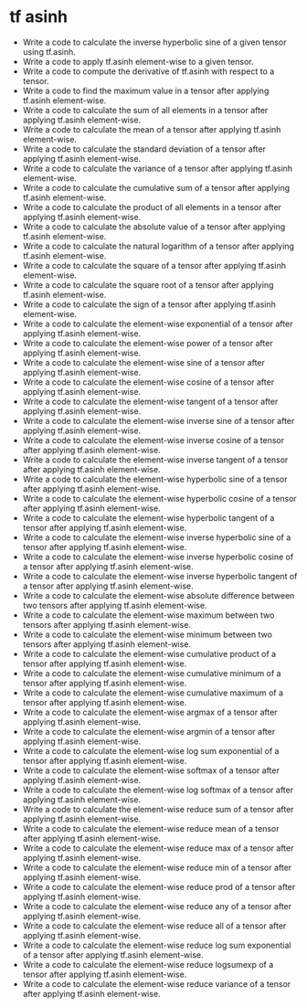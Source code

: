 # tf asinh

- Write a code to calculate the inverse hyperbolic sine of a given tensor using tf.asinh.
- Write a code to apply tf.asinh element-wise to a given tensor.
- Write a code to compute the derivative of tf.asinh with respect to a tensor.
- Write a code to find the maximum value in a tensor after applying tf.asinh element-wise.
- Write a code to calculate the sum of all elements in a tensor after applying tf.asinh element-wise.
- Write a code to calculate the mean of a tensor after applying tf.asinh element-wise.
- Write a code to calculate the standard deviation of a tensor after applying tf.asinh element-wise.
- Write a code to calculate the variance of a tensor after applying tf.asinh element-wise.
- Write a code to calculate the cumulative sum of a tensor after applying tf.asinh element-wise.
- Write a code to calculate the product of all elements in a tensor after applying tf.asinh element-wise.
- Write a code to calculate the absolute value of a tensor after applying tf.asinh element-wise.
- Write a code to calculate the natural logarithm of a tensor after applying tf.asinh element-wise.
- Write a code to calculate the square of a tensor after applying tf.asinh element-wise.
- Write a code to calculate the square root of a tensor after applying tf.asinh element-wise.
- Write a code to calculate the sign of a tensor after applying tf.asinh element-wise.
- Write a code to calculate the element-wise exponential of a tensor after applying tf.asinh element-wise.
- Write a code to calculate the element-wise power of a tensor after applying tf.asinh element-wise.
- Write a code to calculate the element-wise sine of a tensor after applying tf.asinh element-wise.
- Write a code to calculate the element-wise cosine of a tensor after applying tf.asinh element-wise.
- Write a code to calculate the element-wise tangent of a tensor after applying tf.asinh element-wise.
- Write a code to calculate the element-wise inverse sine of a tensor after applying tf.asinh element-wise.
- Write a code to calculate the element-wise inverse cosine of a tensor after applying tf.asinh element-wise.
- Write a code to calculate the element-wise inverse tangent of a tensor after applying tf.asinh element-wise.
- Write a code to calculate the element-wise hyperbolic sine of a tensor after applying tf.asinh element-wise.
- Write a code to calculate the element-wise hyperbolic cosine of a tensor after applying tf.asinh element-wise.
- Write a code to calculate the element-wise hyperbolic tangent of a tensor after applying tf.asinh element-wise.
- Write a code to calculate the element-wise inverse hyperbolic sine of a tensor after applying tf.asinh element-wise.
- Write a code to calculate the element-wise inverse hyperbolic cosine of a tensor after applying tf.asinh element-wise.
- Write a code to calculate the element-wise inverse hyperbolic tangent of a tensor after applying tf.asinh element-wise.
- Write a code to calculate the element-wise absolute difference between two tensors after applying tf.asinh element-wise.
- Write a code to calculate the element-wise maximum between two tensors after applying tf.asinh element-wise.
- Write a code to calculate the element-wise minimum between two tensors after applying tf.asinh element-wise.
- Write a code to calculate the element-wise cumulative product of a tensor after applying tf.asinh element-wise.
- Write a code to calculate the element-wise cumulative minimum of a tensor after applying tf.asinh element-wise.
- Write a code to calculate the element-wise cumulative maximum of a tensor after applying tf.asinh element-wise.
- Write a code to calculate the element-wise argmax of a tensor after applying tf.asinh element-wise.
- Write a code to calculate the element-wise argmin of a tensor after applying tf.asinh element-wise.
- Write a code to calculate the element-wise log sum exponential of a tensor after applying tf.asinh element-wise.
- Write a code to calculate the element-wise softmax of a tensor after applying tf.asinh element-wise.
- Write a code to calculate the element-wise log softmax of a tensor after applying tf.asinh element-wise.
- Write a code to calculate the element-wise reduce sum of a tensor after applying tf.asinh element-wise.
- Write a code to calculate the element-wise reduce mean of a tensor after applying tf.asinh element-wise.
- Write a code to calculate the element-wise reduce max of a tensor after applying tf.asinh element-wise.
- Write a code to calculate the element-wise reduce min of a tensor after applying tf.asinh element-wise.
- Write a code to calculate the element-wise reduce prod of a tensor after applying tf.asinh element-wise.
- Write a code to calculate the element-wise reduce any of a tensor after applying tf.asinh element-wise.
- Write a code to calculate the element-wise reduce all of a tensor after applying tf.asinh element-wise.
- Write a code to calculate the element-wise reduce log sum exponential of a tensor after applying tf.asinh element-wise.
- Write a code to calculate the element-wise reduce logsumexp of a tensor after applying tf.asinh element-wise.
- Write a code to calculate the element-wise reduce variance of a tensor after applying tf.asinh element-wise.